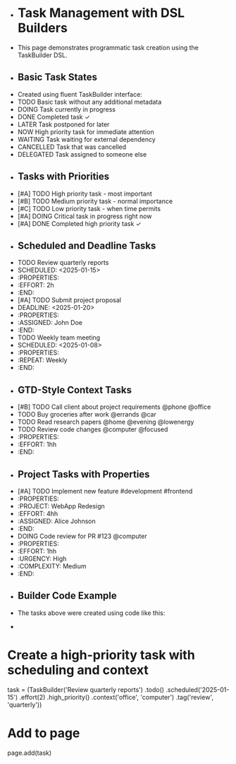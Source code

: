 - # Task Management with DSL Builders
- This page demonstrates programmatic task creation using the TaskBuilder DSL.
- ## Basic Task States
- Created using fluent TaskBuilder interface:
- TODO Basic task without any additional metadata
- DOING Task currently in progress
- DONE Completed task ✓
- LATER Task postponed for later
- NOW High priority task for immediate attention
- WAITING Task waiting for external dependency
- CANCELLED Task that was cancelled
- DELEGATED Task assigned to someone else
- ## Tasks with Priorities
- [#A] TODO High priority task - most important
- [#B] TODO Medium priority task - normal importance
- [#C] TODO Low priority task - when time permits
- [#A] DOING Critical task in progress right now
- [#A] DONE Completed high priority task ✓
- ## Scheduled and Deadline Tasks
- TODO Review quarterly reports
- SCHEDULED: <2025-01-15>
- :PROPERTIES:
- :EFFORT: 2h
- :END:
- [#A] TODO Submit project proposal
- DEADLINE: <2025-01-20>
- :PROPERTIES:
- :ASSIGNED: John Doe
- :END:
- TODO Weekly team meeting
- SCHEDULED: <2025-01-08>
- :PROPERTIES:
- :REPEAT: Weekly
- :END:
- ## GTD-Style Context Tasks
- [#B] TODO Call client about project requirements @phone @office
- TODO Buy groceries after work @errands @car
- TODO Read research papers @home @evening @lowenergy
- TODO Review code changes @computer @focused
- :PROPERTIES:
- :EFFORT: 1hh
- :END:
- ## Project Tasks with Properties
- [#A] TODO Implement new feature #development #frontend
- :PROPERTIES:
- :PROJECT: WebApp Redesign
- :EFFORT: 4hh
- :ASSIGNED: Alice Johnson
- :END:
- DOING Code review for PR #123 @computer
- :PROPERTIES:
- :EFFORT: 1hh
- :URGENCY: High
- :COMPLEXITY: Medium
- :END:
- ## Builder Code Example
- The tasks above were created using code like this:
- ```python
# Create a high-priority task with scheduling and context
task = (TaskBuilder('Review quarterly reports')
        .todo()
        .scheduled('2025-01-15')
        .effort(2)
        .high_priority()
        .context('office', 'computer')
        .tag('review', 'quarterly'))

# Add to page
page.add(task)
```